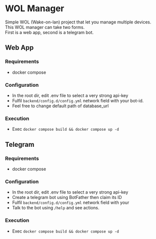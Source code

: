 # WOL Manager

Simple WOL (Wake-on-lan) project that let you manage multiple devices. \
This WOL manager can take two forms. \
First is a web app, second is a telegram bot.

## Web App

### Requirements
- docker compose

### Configuration
- In the root dir, edit .env file to select a very strong api-key
- Fulfil `backend/config.d/config.yml` network field with your bot-id.
- Feel free to change default path of database_url

### Execution
- Exec `docker compose build && docker compose up -d`


## Telegram

### Requirements
- docker compose

### Configuration
- In the root dir, edit .env file to select a very strong api-key
- Create a telegram bot using BotFather then claim its ID
- Fulfil `backend/config.d/config.yml` network field with your
- Talk to the bot using `/help` and see actions.

### Execution
- Exec `docker compose build && docker compose up -d`

